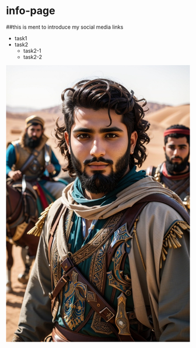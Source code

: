 # info-page
##this is ment to introduce my social media links
* task1
* task2
   * task2-1
   * task2-2


![](img1/Absolute_Reality_v16_AN_ARABIC_LOOKING_GUY_IN_HIS_20S_WITH_A_C_0.jpg)
